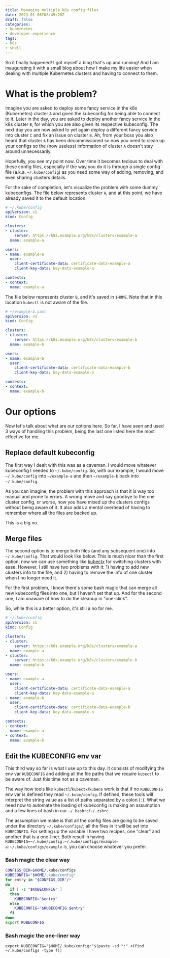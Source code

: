 ```yaml
---
title: Managing multiple k8s config files
date: 2023-01-06T08:49:20Z
draft: false
categories:
- kubernetes
- developer-experience
tags:
- k8s
- shell
---
```


So it finally happened! I got myself a blog that's up and running! And I am inaugurating it with a small blog about how I make my life easier when dealing with multiple Kubernetes clusters and having to connect to them.

# What is the problem?
Imagine you are asked to deploy some fancy service in the k8s (Kubernetes) cluster `A` and given the kubeconfig for being able to connect to it. Later in the day, you are asked to deploy another fancy service in the k8s cluster `B`, for which you are also given its respective kubeconfig. The next day you are now asked to yet again deploy a different fancy service into cluster `C` and fix an issue on cluster `B`. Ah, from your boss you also heard that cluster `A` has been decommissioned so now you need to clean up your configs so the (now useless) information of cluster `A` doesn't stay around unnecessarily.

Hopefully, you see my point now. Over time it becomes tedious to deal with these config files, especially if the way you do it is through a single config file (a.k.a. `~/.kube/config`) as you need some way of adding, removing, and even sharing clusters details.

For the sake of completion, let's visualize the problem with some dummy kubeconfigs. The file below represents cluster `A`, and at this point, we have already saved it to the default location.
```yaml
# ~/.kube/config
apiVersion: v1
kind: Config

clusters:
- cluster:
    server: https://k8s.example.org/k8s/clusters/example-a
  name: example-a

users:
- name: example-a
  user:
    client-certificate-data: certificate-data-example-a
    client-key-data: key-data-example-a

contexts:
- context:
  name: example-a
```

The file below represents cluster `B`, and it's saved in `$HOME`. Note that in this location `kubectl` is not aware of the file.
```yaml
# ~/example-b.yaml
apiVersion: v1
kind: Config

clusters:
- cluster:
    server: https://k8s.example.org/k8s/clusters/example-b
  name: example-b

users:
- name: example-b
  user:
    client-certificate-data: certificate-data-example-b
    client-key-data: key-data-example-b

contexts:
- context:
  name: example-b
```

# Our options

Now let's talk about what are our options here. So far, I have seen and used 3 ways of handling this problem, being the last one listed here the most effective for me.


## Replace default kubeconfig
The first way I dealt with this was as a caveman. I would move whatever kubeconfig I needed to `~/.kube/config`. So, with our example, I would move `~/.kube/config` into `~/example-a` and then `~/example-b` back into `~/.kube/config`.

As you can imagine, the problem with this approach is that it is way too manual and prone to errors. A wrong move and say goodbye to the one cluster config, or worse, now you have mixed up the clusters configs without being aware of it. It also adds a mental overhead of having to remember where all the files are backed up.

This is a big no.

## Merge files

The second option is to merge both files (and any subsequent one) into `~/.kube/config`. That would look like below. This is much nicer than the first option, now we can use something like [kubectx](https://github.com/ahmetb/kubectx) for switching clusters with ease. However, I still have two problems with it: 1) having to add new clusters info to the file, and 2) having to remove the info of one cluster when I no longer need it.

For the first problem, I know there's some bash magic that can merge all new kubeconfig files into one, but I haven't set that up. And for the second one, I am unaware of how to do the cleanup in "one-click".

So, while this is a better option, it's still a no for me.
```yaml
# ~/.kube/config
apiVersion: v1
kind: Config

clusters:
- cluster:
    server: https://k8s.example.org/k8s/clusters/example-a
  name: example-a
- cluster:
    server: https://k8s.example.org/k8s/clusters/example-b
  name: example-b

users:
- name: example-a
  user:
    client-certificate-data: certificate-data-example-a
    client-key-data: key-data-example-a
- name: example-b
  user:
    client-certificate-data: certificate-data-example-b
    client-key-data: key-data-example-b

contexts:
- context:
  name: example-a
- context:
  name: example-b
```

## Edit the KUBECONFIG env var

This third way so far is what I use up to this day. It consists of modifying the env var `KUBECONFIG` and adding all the file paths that we require `kubectl` to be aware of. Just this time not as a caveman.

The way how tools like `kubectl`/`kubectx`/`kubens` work is that if no `KUBECONFIG` env var is defined they read `~/.kube/config`. If defined, these tools will interpret the string value as a list of paths separated by a colon (`:`). What we need now to automate the loading of kubeconfig is making an assumption and a few lines of bash in our `~/.bashrc`/`~/.zshrc`.

The assumption we make is that all the config files are going to be saved under the directory `~/.kube/configs/`; all the files in it will be set into `KUBECONFIG`. For setting up the variable I have two recipes, one "clear" and another that is a one-liner. Both result in having `KUBECONFIG=~/.kube/config:~/.kube/configs/example-a:~/.kube/configs/example-b`, you can choose whatever you prefer.

### Bash magic the clear way


```bash
CONFIGS_DIR=$HOME/.kube/configs
KUBECONFIG="$HOME/.kube/config"
for entry in "$CONFIGS_DIR"/*
do
  if [ -z "$KUBECONFIG" ]
  then
    KUBECONFIG="$entry"
  else
    KUBECONFIG="$KUBECONFIG:$entry"
  fi
done
export KUBECONFIG
```

### Bash magic the one-liner way

```shell
export KUBECONFIG="$HOME/.kube/config:"$(paste -sd ":" <(find ~/.kube/configs -type f))
```
